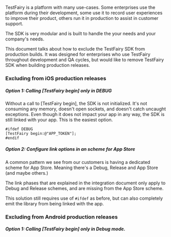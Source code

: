 TestFairy is a platform with many use-cases. Some enterprises use the platform during their development, some use it to record user experiences to improve their product, others run it in production to assist in customer support. 

The SDK is very modular and is built to handle the your needs and your company's needs.

This document talks about how to exclude the TestFairy SDK from production builds. It was designed for enterprises who use TestFairy throughout development and QA cycles, but would like to remove TestFairy SDK when building production releases.

### Excluding from iOS production releases

##### Option 1: Calling [TestFairy begin] only in DEBUG

Without a call to [TestFairy begin], the SDK is not initialized. It's not consuming any memory, doesn't open sockets, and doesn't catch uncaught exceptions. Even though it does not impact your app in any way, the SDK is still linked with your app. This is the easiest option.

```
#ifdef DEBUG
[TestFairy begin:@"APP_TOKEN"];
#endif
```

##### Option 2: Configure link options in an scheme for App Store

A common pattern we see from our customers is having a dedicated scheme for App Store. Meaning there's a Debug, Release and App Store (and maybe others.)

The link phases that are explained in the integration document only apply to Debug and Release schemes, and are missing from the App Store scheme.

This solution still requires use of `#ifdef` as before, but can also completely emit the library from being linked with the app.

### Excluding from Android production releases

##### Option 1: Calling [TestFairy begin] only in Debug mode.

    



